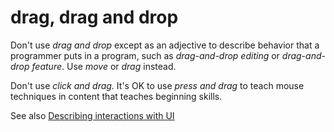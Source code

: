 # drag, drag and drop

Don't use *drag and drop* except as an adjective to describe behavior that a programmer puts in a program, such as *drag-and-drop editing* or *drag-and-drop feature*. Use *move* or *drag* instead.

Don't use *click and drag.* It's OK to use *press and drag* to teach mouse techniques in content that teaches beginning skills.

See also [](https://worldready.cloudapp.net/Styleguide/Read?id=2700&topicid=26472)[Describing interactions with UI](https://worldready.cloudapp.net/Styleguide/Read?id=2700&topicid=26472)

